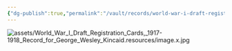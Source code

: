 ```yaml
---
{"dg-publish":true,"permalink":"/vault/records/world-war-i-draft-registration-cards-1917-1918-record-for-george-wesley-kincaid/","tags":["George-Wesley-Kincaid"]}
---
```


![assets/World_War_I_Draft_Registration_Cards,_1917-1918_Record_for_George_Wesley_Kincaid.resources/image.x.jpg](/img/user/assets/World_War_I_Draft_Registration_Cards,_1917-1918_Record_for_George_Wesley_Kincaid.resources/image.x.jpg)
